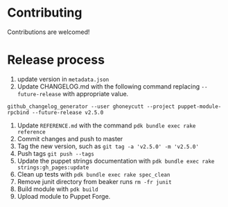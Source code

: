 # Contributing

Contributions are welcomed!

# Release process

1. update version in `metadata.json`
1. Update CHANGELOG.md with the following command replacing `--future-release` with appropriate value.
```
github_changelog_generator --user ghoneycutt --project puppet-module-rpcbind --future-release v2.5.0
```
1. Update `REFERENCE.md` with the command `pdk bundle exec rake reference`
1. Commit changes and push to master
1. Tag the new version, such as `git tag -a 'v2.5.0' -m 'v2.5.0'`
1. Push tags `git push --tags`
1. Update the puppet strings documentation with `pdk bundle exec rake strings:gh_pages:update`
1. Clean up tests with `pdk bundle exec rake spec_clean`
1. Remove junit directory from beaker runs `rm -fr junit`
1. Build module with `pdk build`
1. Upload module to Puppet Forge.
